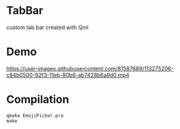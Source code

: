 # TabBar
custom tab bar created with Qml
# Demo
https://user-images.githubusercontent.com/81587689/113275206-c84b0500-92f3-11eb-80b6-ab7428b6a9d0.mp4
# Compilation
```
qmake EmojiPicker.pro
make
```
